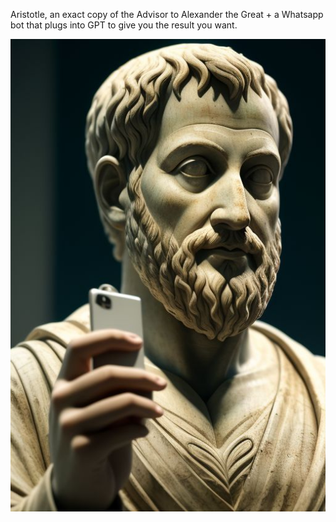 Aristotle,  an exact copy of the  Advisor to Alexander the Great + a Whatsapp bot that plugs into GPT to give you the result you want. 

![aristotle](https://github.com/vishwanath79/aristotle-whatsapp/blob/main/Aristotlewhatsapp.jpeg?raw=true)



